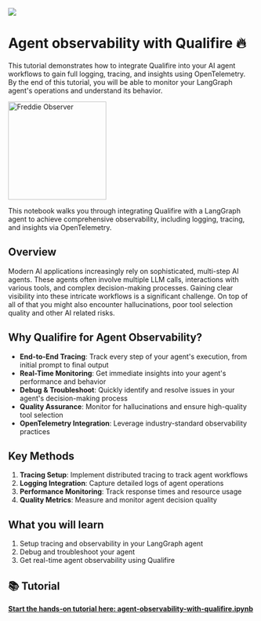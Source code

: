 ![](https://europe-west1-atp-views-tracker.cloudfunctions.net/working-analytics?notebook=tutorials--agent-observability-with-qualifire--readme)

# Agent observability with Qualifire 🔥

This tutorial demonstrates how to integrate Qualifire into your AI agent workflows to gain full logging, tracing, and insights using OpenTelemetry. By the end of this tutorial, you will be able to monitor your LangGraph agent's operations and understand its behavior.

<img src="./assets/freddie-observer.png" alt="Freddie Observer" width="200px">

This notebook walks you through integrating Qualifire with a LangGraph agent to achieve comprehensive observability, including logging, tracing, and insights via OpenTelemetry.

## Overview

Modern AI applications increasingly rely on sophisticated, multi-step AI agents. These agents often involve multiple LLM calls, interactions with various tools, and complex decision-making processes. Gaining clear visibility into these intricate workflows is a significant challenge. On top of all of that you might also encounter hallucinations, poor tool selection quality and other AI related risks.

## Why Qualifire for Agent Observability?

- **End-to-End Tracing**: Track every step of your agent's execution, from initial prompt to final output
- **Real-Time Monitoring**: Get immediate insights into your agent's performance and behavior
- **Debug & Troubleshoot**: Quickly identify and resolve issues in your agent's decision-making process
- **Quality Assurance**: Monitor for hallucinations and ensure high-quality tool selection
- **OpenTelemetry Integration**: Leverage industry-standard observability practices

## Key Methods

1. **Tracing Setup**: Implement distributed tracing to track agent workflows
2. **Logging Integration**: Capture detailed logs of agent operations
3. **Performance Monitoring**: Track response times and resource usage
4. **Quality Metrics**: Measure and monitor agent decision quality

## What you will learn

1. Setup tracing and observability in your LangGraph agent
2. Debug and troubleshoot your agent
3. Get real-time agent observability using Qualifire

## 📚 Tutorial

**[Start the hands-on tutorial here: agent-observability-with-qualifire.ipynb](./agent-observability-with-qualifire.ipynb)**
